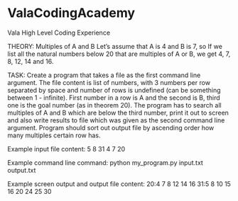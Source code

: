 # ValaCodingAcademy
Vala High Level Coding Experience


THEORY:
Multiples of A and B
Let’s assume that A is 4 and B is 7, so
If we list all the natural numbers below 20 that are multiples of A or B, we get 4, 7, 8, 12, 14
and 16.

TASK:
Create a program that takes a file as the first command line argument. The file content is list of
numbers, with 3 numbers per row separated by space and number of rows is undefined (can
be something between 1 - infinite). First number in a row is A and the second is B, third one is
the goal number (as in theorem 20). The program has to search all multiples of A and B which
are below the third number, print it out to screen and also write results to file which was given
as the second command line argument.
Program should sort out output file by ascending order how many multiples certain row has.

Example input file content:
5 8 31
4 7 20

Example command line command: python my_program.py input.txt output.txt

Example screen output and output file content:
20:4 7 8 12 14 16
31:5 8 10 15 16 20 24 25 30
